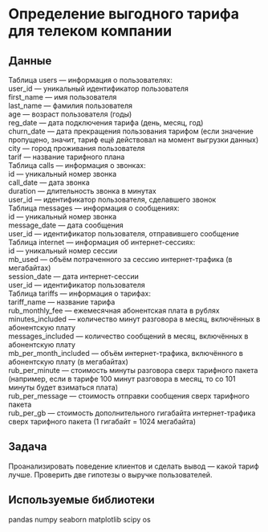 # **Определение выгодного тарифа для телеком компании**
## **Данные**
Таблица users — информация о пользователях:<br>
user_id — уникальный идентификатор пользователя<br>
first_name — имя пользователя<br>
last_name — фамилия пользователя<br>
age — возраст пользователя (годы)<br>
reg_date — дата подключения тарифа (день, месяц, год)<br>
churn_date — дата прекращения пользования тарифом (если значение пропущено, значит, тариф ещё действовал на момент выгрузки данных)<br>
city — город проживания пользователя<br>
tarif — название тарифного плана<br>
Таблица calls — информация о звонках:<br>
id — уникальный номер звонка<br>
call_date — дата звонка<br>
duration — длительность звонка в минутах<br>
user_id — идентификатор пользователя, сделавшего звонок<br>
Таблица messages — информация о сообщениях:<br>
id — уникальный номер звонка<br>
message_date — дата сообщения<br>
user_id — идентификатор пользователя, отправившего сообщение<br>
Таблица internet — информация об интернет-сессиях:<br>
id — уникальный номер сессии<br>
mb_used — объём потраченного за сессию интернет-трафика (в мегабайтах)<br>
session_date — дата интернет-сессии<br>
user_id — идентификатор пользователя<br>
Таблица tariffs — информация о тарифах:<br>
tariff_name — название тарифа<br>
rub_monthly_fee — ежемесячная абонентская плата в рублях<br>
minutes_included — количество минут разговора в месяц, включённых в абонентскую плату<br>
messages_included — количество сообщений в месяц, включённых в абонентскую плату<br>
mb_per_month_included — объём интернет-трафика, включённого в абонентскую плату (в мегабайтах)<br>
rub_per_minute — стоимость минуты разговора сверх тарифного пакета (например, если в тарифе 100 минут разговора в месяц, то со 101 минуты будет взиматься плата)<br>
rub_per_message — стоимость отправки сообщения сверх тарифного пакета<br>
rub_per_gb — стоимость дополнительного гигабайта интернет-трафика сверх тарифного пакета (1 гигабайт = 1024 мегабайта)<br>

## **Задача**

Проанализировать поведение клиентов и сделать вывод — какой тариф лучше. Проверить две гипотезы о выручке пользователей.

## **Используемые библиотеки**
pandas
numpy
seaborn
matplotlib
scipy
os
